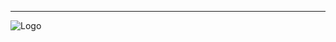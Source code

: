 -------------------------------------------
![Logo](https://github.com/Novarch129/JoJo-s-Blocky-Adventure/blob/master/src/main/resources/assets/jojomod/logo.png)
